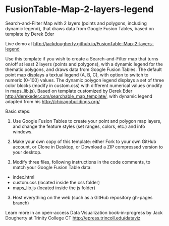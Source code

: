 FusionTable-Map-2-layers-legend
===============================

Search-and-Filter Map with 2 layers (points and polygons, including dynamic legend), that draws data from Google Fusion Tables, based on template by Derek Eder

Live demo at http://jackdougherty.github.io/FusionTable-Map-2-layers-legend

Use this template if you wish to create a Search-and-Filter map that turns on/off at least 2 layers (points and polygons), with a dynamic legend for the thematic polygons, and draws data from Google Fusion Tables. The default point map displays a textual legend (A, B, C), with option to switch to numeric (0-100) values. The dynamic polygon legend displays a set of three color blocks (modify in custom.css) with different numerical values (modify in maps_lib.js). Based on template customized by Derek Eder http://derekeder.com/searchable_map_template/, with dynamic legend adapted from his http://chicagobuildings.org/

Basic steps:

1) Use Google Fusion Tables to create your point and polygon map layers, and change the feature styles (set ranges, colors, etc.) and info windows.

2) Make your own copy of this template: either Fork to your own GitHub account, or Clone in Desktop, or Download a ZIP compressed version to your desktop.

3) Modify three files, following instructions in the code comments, to match your Google Fusion Table data:

- index.html
- custom.css (located inside the css folder)
- maps_lib.js (located inside the js folder)

3) Host everything on the web (such as a GitHub repository gh-pages branch)

Learn more in an open-access Data Visualization book-in-progress by Jack Dougherty at Trinity College CT
http://epress.trincoll.edu/dataviz
